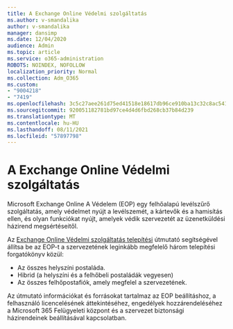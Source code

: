 ```yaml
---
title: A Exchange Online Védelmi szolgáltatás
ms.author: v-smandalika
author: v-smandalika
manager: dansimp
ms.date: 12/04/2020
audience: Admin
ms.topic: article
ms.service: o365-administration
ROBOTS: NOINDEX, NOFOLLOW
localization_priority: Normal
ms.collection: Adm_O365
ms.custom:
- "9004218"
- "7419"
ms.openlocfilehash: 3c5c27aee261d75ed41518e18617db96ce910ba13c32c8ac541a5ee81522ebea
ms.sourcegitcommit: 920051182781bd97ce4d4d6fbd268cb37b84d239
ms.translationtype: MT
ms.contentlocale: hu-HU
ms.lasthandoff: 08/11/2021
ms.locfileid: "57897798"
---
```

# <a name="set-up-exchange-online-protection"></a>A Exchange Online Védelmi szolgáltatás

Microsoft Exchange Online A Védelem (EOP) egy felhőalapú levélszűrő szolgáltatás, amely védelmet nyújt a levélszemét, a kártevők és a hamisítás ellen, és olyan funkciókat nyújt, amelyek védik szervezetét az üzenetküldési házirend megsértéseitől.

Az [Exchange Online Védelmi szolgáltatás telepítési](https://admin.microsoft.com/adminportal/home?#/modernonboarding/setupexchangeonlineprotection) útmutató segítségével állítsa be az EOP-t a szervezetének leginkább megfelelő három telepítési forgatókönyv közül:

- Az összes helyszíni postaláda.
- Hibrid (a helyszíni és a felhőbeli postaládák vegyesen)
- Az összes felhőpostafiók, amely megfelel a szervezetének.

Az útmutató információkat és forrásokat tartalmaz az EOP beállításhoz, a felhasználó licencelésének áttekintéséhez, engedélyek hozzárendeléséhez a Microsoft 365 Felügyeleti központ és a szervezet biztonsági házirendeinek beállításával kapcsolatban.
